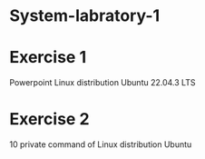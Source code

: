 # System-labratory-1

# Exercise 1
Powerpoint Linux distribution Ubuntu 22.04.3 LTS

# Exercise 2
10 private command of Linux distribution Ubuntu
